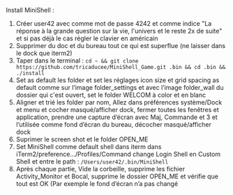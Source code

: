 Install MiniShell :

1. Créer user42 avec comme mot de passe 4242 et comme indice "La réponse à la grande question sur la vie, l'univers et le reste 2x de suite" et si pas déjà le cas régler le clavier en américain 
2. Supprimer du doc et du bureau tout ce qui est superflue (ne laisser dans le dock que iterm2)
3. Taper dans le terminal : ```cd ~ && git clone https://github.com/tricaducee/MiniShell_Game.git .bin && cd .bin && ./install```
4. Set as default les folder et set les réglages icon size et grid spacing as default comme sur l’image folder_settings et avec l’image folder_wall du dossier qui c'est ouvert, set le folder WELCOM à color et en blanc
5. Aligner et trié les folder par nom, Allez dans préférences système/Dock et menu et cocher masqué/afficher dock, fermer toutes les fenêtres et application, prendre une capture d’écran avec Maj, Commande et 3 et l’utilisée comme fond d’écran du bureau, décocher masqué/afficher dock
6. Suprimer le screen shot et le folder OPEN_ME
7. Set MiniShell comme default shell dans iterm dans iTerm2/preference…/Profiles/Command change Login Shell en Custom Shell et entre le path : ```/Users/user42/.bin/MiniShell```
8. Après chaque partie, Vide la corbeille, supprime les fichier Activity_Monitor et Bocal, supprime le dossier OPEN_ME et vérifie que tout est OK (Par exemple le fond d’écran n’a pas changé
